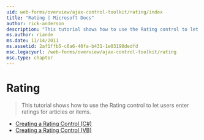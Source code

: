 ```yaml
---
uid: web-forms/overview/ajax-control-toolkit/rating/index
title: "Rating | Microsoft Docs"
author: rick-anderson
description: "This tutorial shows how to use the Rating control to let users enter ratings for articles or items."
ms.author: riande
ms.date: 11/14/2011
ms.assetid: 2af1ffb5-c6a6-40fa-b431-1e03190dedfd
msc.legacyurl: /web-forms/overview/ajax-control-toolkit/rating
msc.type: chapter
---
```

# Rating

> This tutorial shows how to use the Rating control to let users enter ratings for articles or items.

- [Creating a Rating Control (C#)](creating-a-rating-control-cs.md)
- [Creating a Rating Control (VB)](creating-a-rating-control-vb.md)
